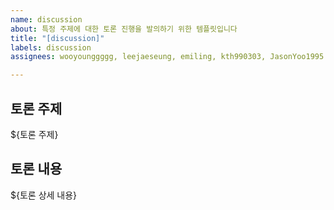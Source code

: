 ```yaml
---
name: discussion
about: 특정 주제에 대한 토론 진행을 발의하기 위한 템플릿입니다
title: "[discussion]"
labels: discussion
assignees: wooyounggggg, leejaeseung, emiling, kth990303, JasonYoo1995

---
```


## 토론 주제
${토론 주제}

## 토론 내용

${토론 상세 내용}
